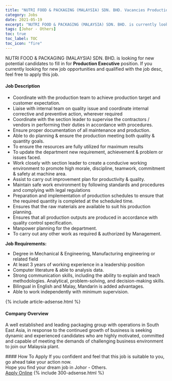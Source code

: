 ```yaml
---
title: "NUTRI FOOD & PACKAGING (MALAYSIA) SDN. BHD. Vacancies Production Executive" 
category: Jobs 
date: 2021-05-19 
excerpt: "NUTRI FOOD & PACKAGING (MALAYSIA) SDN. BHD. is currently looking for suitable person to fill in the Production Executive which based in Johor - Others" 
tags: [Johor - Others] 
toc: true 
toc_label: TOC 
toc_icon: "fire" 
--- 
```


<p>NUTRI FOOD & PACKAGING (MALAYSIA) SDN. BHD. is looking for new potential candidates to fill in for <b>Production Executive</b> position. If you currently looking for new job opportunities and qualified with the job desc, feel free to apply this job.
</p><div><div><h4>Job Description</h4></div><div><div><span><div><ul><li>Coordinate with the production team to achieve production target and customer expectation.</li><li>Liaise with internal team on quality issue and coordinate internal corrective and preventive action, wherever required</li><li>Coordinate with the section leader to supervise the contractors / vendors in performing their duties in accordance with procedures.</li><li>Ensure proper documentation of all maintenance and production.</li><li>Able to do planning &amp; ensure the production meeting both quality &amp; quantity goals.</li><li>To ensure the resources are fully utilized for maximum results</li><li>To update the department new requirement, achievement &amp; problem or issues faced.</li><li>Work closely with section leader to create a conducive working environment to promote high morale, discipline, teamwork, commitment &amp; safety at machine area.</li><li>Assist to carry out improvement plan for productivity &amp; quality.</li><li>Maintain safe work environment by following standards and procedures and complying with legal regulations</li><li>Preparation and implementation of production schedules to ensure that the required quantity is completed at the scheduled time.</li><li>Ensures that the raw materials are available to suit his production planning.</li><li>Ensures that all production outputs are produced in accordance with quality control specification.</li><li>Manpower planning for the department.</li><li>To carry out any other work as required &amp; authorized by Management.</li></ul><p><strong>Job Requirements:</strong></p><ul><li>Degree in Mechanical &amp; Engineering, Manufacturing engineering or related field</li><li>At least 3 years of working experience in a leadership position</li><li>Computer literature &amp; able to analysis data.</li><li>Strong communication skills, including the ability to explain and teach methodologies. Analytical, problem-solving, and decision-making skills.</li><li>Bilingual in English and Malay, Mandarin is added advantages.</li><li>Able to work independently with minimum supervision.</li></ul></div></span></div></div></div> 
{% include article-adsense.html %} 
<div><div><h4>Company Overview</h4></div><div><div><span><div><p>A well established and leading packaging group with operations in South East Asia, in response to the continued growth of business is seeking dynamic and experienced candidates who are highly motivated, committed and capable of meeting the demands of challenging business environment to join our Malaysia plant.</p></div></span></div></div></div> 
#### How To Apply 
If you confident and feel that this job is suitable to you, go ahead take your action now. <br/> 
Hope you find your dream job in Johor - Others. <br/> 
<a href="https://www.jobstreet.com.my/en/job/production-executive-4570633?jobId=jobstreet-my-job-4570633&" class="btn btn--info" target="_blank" rel="nofollow noopenner">Apply Online</a> 
{% include 300-adsense.html %} 